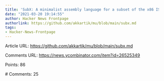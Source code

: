 ```yaml
---
title: 'SubX: A minimalist assembly language for a subset of the x86 ISA (2019)'
date: "2021-03-20 19:14:55"
author: Hacker News Frontpage
authorlink: https://github.com/akkartik/mu/blob/main/subx.md
tags:
- Hacker-News-Frontpage
---
```


<p>Article URL: <a href="https://github.com/akkartik/mu/blob/main/subx.md">https://github.com/akkartik/mu/blob/main/subx.md</a></p>
<p>Comments URL: <a href="https://news.ycombinator.com/item?id=26525349">https://news.ycombinator.com/item?id=26525349</a></p>
<p>Points: 86</p>
<p># Comments: 25</p>
